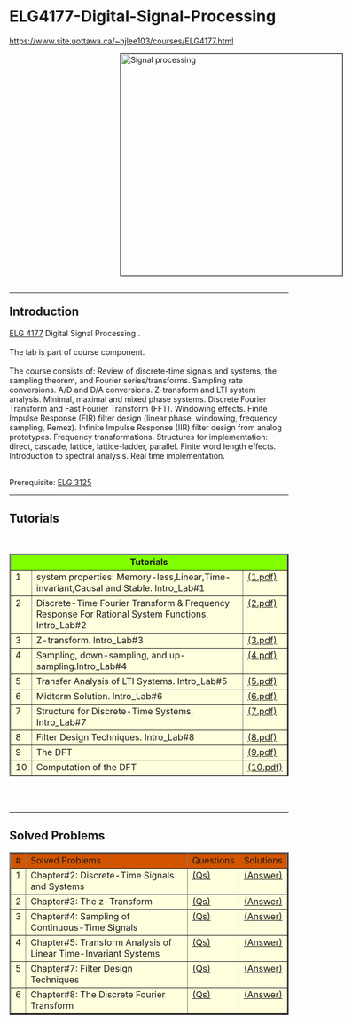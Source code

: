 # ELG4177-Digital-Signal-Processing

https://www.site.uottawa.ca/~hjlee103/courses/ELG4177.html

<picture>
<a href="https://en.wikipedia.org/wiki/Signal_processing">
<img src="https://miro.medium.com/max/1000/1*MzTnybYV0KS-rrYjjGWmdA.gif" 
alt="Signal processing" border="1" hspace="200" width="400"></a>
</picture>

<!-- ------------------------------------------------------------ -->
<h2><hr><a name="Introduction">Introduction</a></h2>
<a href="https://catalogue.uottawa.ca/search/?P=ELG%204177">ELG 4177</a> Digital Signal Processing .<br><br>
 The lab is part of course component. <br><br>
The course consists of:  
Review of discrete-time signals and systems, the sampling theorem, and Fourier series/transforms. Sampling rate conversions. A/D and D/A conversions. Z-transform and LTI system analysis. 
Minimal, maximal and mixed phase systems. Discrete Fourier Transform and Fast Fourier Transform (FFT). Windowing effects. Finite Impulse Response (FIR) filter design (linear phase,
 windowing, frequency sampling, Remez). Infinite Impulse Response (IIR) filter design from analog prototypes. Frequency transformations.
 Structures for implementation: direct, cascade, lattice, lattice-ladder, parallel. Finite word length effects. Introduction to spectral analysis. 
 Real time implementation. <br><br>

Prerequisite: <a href="https://catalogue.uottawa.ca/search/?P=ELG%203125">ELG 3125</a>

<!---- Anothe Section ----------------------------------------->
<hr><h2><a name="Tutorials">Tutorials </a></h2>


<table width="70%" border="2" cellspacing="0" cellpadding="2">
<tbody><tr bgcolor="#ddeeff">


</th></tr><tr valign="top">
<td style="text-align: center;" colspan="3" bgcolor="#80ff00"><b> Tutorials </B></td>
<br>


</th></tr><tr valign="top">
<td bgcolor="#ffffdd"> 1
</td><td bgcolor="#ffffdd">system properties: Memory-less,Linear,Time-invariant,Causal and Stable. Intro_Lab#1</a>
</td><td bgcolor="#ffffdd"><a href="http://www.site.uottawa.ca/~hjlee103/courses/ELG4177/Tutorial1.pdf"">(1.pdf)</a>
<br>


</th></tr><tr valign="top">
<td bgcolor="#ffffdd"> 2
</td><td bgcolor="#ffffdd"> Discrete-Time Fourier Transform & Frequency Response For Rational System Functions. Intro_Lab#2</a>
</td><td bgcolor="#ffffdd"><a href="http://www.site.uottawa.ca/~hjlee103/courses/ELG4177/Tutorial2.pdf">(2.pdf)</a>
<br>

</th></tr><tr valign="top">
<td bgcolor="#ffffdd"> 3
</td><td bgcolor="#ffffdd"> Z-transform. Intro_Lab#3</a>
</td><td bgcolor="#ffffdd"><a href="http://www.site.uottawa.ca/~hjlee103/courses/ELG4177/Tutorial3.pdf">(3.pdf)</a>
<br>

</th></tr><tr valign="top">
<td bgcolor="#ffffdd"> 4
</td><td bgcolor="#ffffdd"> Sampling, down-sampling, and up-sampling.Intro_Lab#4</a>
</td><td bgcolor="#ffffdd"><a href="http://www.site.uottawa.ca/~hjlee103/courses/ELG4177/Tutorial4.pdf"">(4.pdf)</a>
<br>

</th></tr><tr valign="top">
<td bgcolor="#ffffdd"> 5
</td><td bgcolor="#ffffdd"> Transfer Analysis of LTI Systems. Intro_Lab#5</a>
</td><td bgcolor="#ffffdd"><a href="http://www.site.uottawa.ca/~hjlee103/courses/ELG4177/Tutorial5.pdf"">(5.pdf)</a>
<br>

</th></tr><tr valign="top">
<td bgcolor="#ffffdd"> 6
</td><td bgcolor="#ffffdd"> Midterm Solution. Intro_Lab#6 </a>
</td><td bgcolor="#ffffdd"><a href="http://www.site.uottawa.ca/~hjlee103/courses/ELG4177/Tutorial6.pdf"">(6.pdf)</a>
<br>

</th></tr><tr valign="top">
<td bgcolor="#ffffdd"> 7
</td><td bgcolor="#ffffdd"> Structure for Discrete-Time Systems. Intro_Lab#7</a>
</td><td bgcolor="#ffffdd"><a href="http://www.site.uottawa.ca/~hjlee103/courses/ELG4177/Tutorial7.pdf"">(7.pdf)</a>
<br>

</th></tr><tr valign="top">
<td bgcolor="#ffffdd"> 8
</td><td bgcolor="#ffffdd"> Filter Design Techniques. Intro_Lab#8</a>
</td><td bgcolor="#ffffdd"><a href="http://www.site.uottawa.ca/~hjlee103/courses/ELG4177/Tutorial8.pdf"">(8.pdf)</a>
<br>

</th></tr><tr valign="top">
<td bgcolor="#ffffdd"> 9
</td><td bgcolor="#ffffdd"> The DFT </a>
</td><td bgcolor="#ffffdd"><a href="http://www.site.uottawa.ca/~hjlee103/courses/ELG4177/Tutorial9.pdf"">(9.pdf)</a>
<br>

</th></tr><tr valign="top">
<td bgcolor="#ffffdd"> 10
</td><td bgcolor="#ffffdd"> Computation of the DFT </a>
</td><td bgcolor="#ffffdd"><a href="http://www.site.uottawa.ca/~hjlee103/courses/ELG4177/Tutorial10.pdf"">(10.pdf)</a>
<br>




</td></tr></tbody></table>
<br><br>

		
<!---- Anothe Section ----------------------------------------->
<hr><h2><a name="problems">Solved Problems</a></h2>


<table width="70%" border="2" cellspacing="0" cellpadding="2">
<tbody><tr bgcolor="#ddeeff">


</th></tr><tr valign="top">
<td bgcolor="#D35400"> #
</td><td bgcolor="#D35400">Solved Problems
</td><td bgcolor="#D35400">Questions
</td><td bgcolor="#D35400">Solutions
<br>


</th></tr><tr valign="top">
<td bgcolor="#ffffdd"> 1
</td><td bgcolor="#ffffdd">Chapter#2: Discrete-Time Signals and Systems</a>
</td><td bgcolor="#ffffdd"><a href="http://www.site.uottawa.ca/~hjlee103/courses/ELG4177/ch2.pdf">(Qs)</a>
</td><td bgcolor="#ffffdd"><a href="http://www.site.uottawa.ca/~hjlee103/courses/ELG4177/ch2_Solution.pdf">(Answer)</a>
<br>

</th></tr><tr valign="top">
<td bgcolor="#ffffdd"> 2
</td><td bgcolor="#ffffdd">Chapter#3: The z-Transform</a>
</td><td bgcolor="#ffffdd"><a href="http://www.site.uottawa.ca/~hjlee103/courses/ELG4177/ch3.pdf">(Qs)</a>
</td><td bgcolor="#ffffdd"><a href="http://www.site.uottawa.ca/~hjlee103/courses/ELG4177/ch3_Solution.pdf">(Answer)</a>
<br>

</th></tr><tr valign="top">
<td bgcolor="#ffffdd"> 3
</td><td bgcolor="#ffffdd">Chapter#4: Sampling of Continuous-Time Signals</a>
</td><td bgcolor="#ffffdd"><a href="http://www.site.uottawa.ca/~hjlee103/courses/ELG4177/ch4.pdf">(Qs)</a>
</td><td bgcolor="#ffffdd"><a href="http://www.site.uottawa.ca/~hjlee103/courses/ELG4177/ch4_Solution.pdf">(Answer)</a>
<br>

</th></tr><tr valign="top">
<td bgcolor="#ffffdd"> 4
</td><td bgcolor="#ffffdd">Chapter#5: Transform Analysis of Linear Time-Invariant Systems</a>
</td><td bgcolor="#ffffdd"><a href="http://www.site.uottawa.ca/~hjlee103/courses/ELG4177/ch5.pdf">(Qs)</a>
</td><td bgcolor="#ffffdd"><a href="http://www.site.uottawa.ca/~hjlee103/courses/ELG4177/ch5_Solution.pdf">(Answer)</a>
<br>

</th></tr><tr valign="top">
<td bgcolor="#ffffdd"> 5
</td><td bgcolor="#ffffdd">Chapter#7: Filter Design Techniques</a>
</td><td bgcolor="#ffffdd"><a href="http://www.site.uottawa.ca/~hjlee103/courses/ELG4177/ch7.pdf">(Qs)</a>
</td><td bgcolor="#ffffdd"><a href="http://www.site.uottawa.ca/~hjlee103/courses/ELG4177/ch7_Solution.pdf">(Answer)</a>
<br>

</th></tr><tr valign="top">
<td bgcolor="#ffffdd"> 6
</td><td bgcolor="#ffffdd">Chapter#8: The Discrete Fourier Transform</a>
</td><td bgcolor="#ffffdd"><a href="http://www.site.uottawa.ca/~hjlee103/courses/ELG4177/ch8.pdf">(Qs)</a>
</td><td bgcolor="#ffffdd"><a href="http://www.site.uottawa.ca/~hjlee103/courses/ELG4177/ch8_Solution.pdf">(Answer)</a>
<br>

</td></tr></tbody></table>
<br><br>
